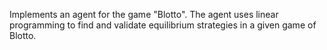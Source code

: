 Implements an agent for the game "Blotto". The agent uses linear programming to find and validate equilibrium strategies in a given game of Blotto.
